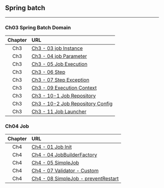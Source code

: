 ## Spring batch

---
### Ch03 Spring Batch Domain
|Chapter|URL|
|:---:|:---|
| Ch3 | [Ch3 - 03 job Instance](https://github.com/snowlight-aemt/spring-batch/tree/ch3/03-job-instance) | 
| Ch3 | [Ch3 - 04 job Parameter](https://github.com/snowlight-aemt/spring-batch/tree/ch3/04-job-parameter) | 
| Ch3 | [Ch3 - 05 Job Execution](https://github.com/snowlight-aemt/spring-batch/tree/2ada7dce952b262a0cb193058743f5ccf4813275) | 
| Ch3 | [Ch3 - 06 Step](https://github.com/snowlight-aemt/spring-batch/tree/7823deb77de304ba880af48f52882062af0890dd) | 
| Ch3 | [Ch3 - 07 Step Exception](https://github.com/snowlight-aemt/spring-batch/tree/0c3556ef3c89cfd713b7e82b9463d9c5286ceabc) | 
| Ch3 | [Ch3 - 09 Execution Context](https://github.com/snowlight-aemt/spring-batch/tree/51e899ee5643f37f712e78b9a07b2cf597162cae) | 
| Ch3 | [Ch3 - 10-1 Job Repository](https://github.com/snowlight-aemt/spring-batch/tree/d0bf25c5b734c8685305166289149dd7d4fe3465) | 
| Ch3 | [Ch3 - 10-2 Job Repository Config](https://github.com/snowlight-aemt/spring-batch/tree/53f88c096d31362ff7b16a59e4b0117fc7c38e31) | 
| Ch3 | [Ch3 - 11 Job Launcher](https://github.com/snowlight-aemt/spring-batch/tree/9a40901e1cae0427f09acff578f0da670d15793d) | 

### Ch04 Job
|Chapter|URL|
|:---:|:---|
| Ch4 | [Ch4 - 01 Job Init](https://github.com/snowlight-aemt/spring-batch/tree/85733b148ffe1f86223cc334ee100be753490644) | 
| Ch4 | [Ch4 - 04 JobBuilderFactory](https://github.com/snowlight-aemt/spring-batch/tree/ced36167de9fcd33a0dd5b47b6b3dcfdbab631a4) | 
| Ch4 | [Ch4 - 05 SimpleJob](https://github.com/snowlight-aemt/spring-batch/tree/748e850f68a105fcd80faf05c3926e985e033081) | 
| Ch4 | [Ch4 - 07 Validator - Custom](https://github.com/snowlight-aemt/spring-batch/tree/9fbf51e4c173000fb4a03d4e64b1dd041657fb74) | 
| Ch4 | [Ch4 - 08 SimpleJob - preventRestart](https://github.com/snowlight-aemt/spring-batch/tree/0780a820107ebf55b89b7ec3d2dae729f26bd1d3) | 


